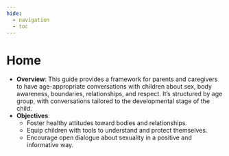 ```yaml
---
hide:
  - navigation
  - toc
---
```


# **Home**
- **Overview**: This guide provides a framework for parents and caregivers to have age-appropriate conversations with children about sex, body awareness, boundaries, relationships, and respect. It’s structured by age group, with conversations tailored to the developmental stage of the child.
- **Objectives**:
  - Foster healthy attitudes toward bodies and relationships.
  - Equip children with tools to understand and protect themselves.
  - Encourage open dialogue about sexuality in a positive and informative way.

